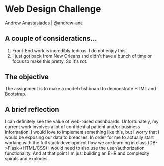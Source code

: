 # Web Design Challenge
Andrew Anastasiades | @andrew-ana  

## A couple of considerations...
1. Front-End work is incredibly tedious. I do not enjoy this.
2. I just got back from New Orleans and didn't have a bunch of time or focus to make this pretty. So it's not.

## The objective  
The assignment is to make a model dashboard to demonstrate HTML and Bootstrap.  

## A brief reflection  
I can definitely see the value of web-based dashboards. Unfortunately, my current work involves a lot of confidential patient and/or business information. I would love to implement something like this, but I worry that I would be exposing our data to breaches. In order for me to actually start working with the full stack development flow we are learning in class (DB->Flask->HTML/CSS) I would need to also use the user/authorization functionality. And at that point I'm just building an EHR and complexity spirals and explodes.